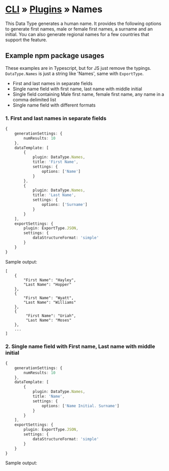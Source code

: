 # [CLI](../../../../../cli/README.md) &raquo; [Plugins](../../../../../cli/PLUGINS.md) &raquo; Names

This Data Type generates a human name. It provides the following options to generate first names, male or female first
names, a surname and an initial. You can also generate regional names for a few countries that support the feature.

## Example npm package usages

These examples are in Typescript, but for JS just remove the typings. `DataType.Names` is just a string like 'Names', same with `ExportType`.

- First and last names in separate fields
- Single name field with first name, last name with middle initial
- Single field containing Male first name, female first name, any name in a comma delimited list
- Single name field with different formats


### 1. First and last names in separate fields

```typescript
{
    generationSettings: {
        numResults: 10
    },
    dataTemplate: [
        {
            plugin: DataType.Names,
            title: 'First Name',
            settings: {
                options: ['Name']
            }
        },
        {
            plugin: DataType.Names,
            title: 'Last Name',
            settings: {
                options: ['Surname']
            }
        }
    ],
    exportSettings: {
        plugin: ExportType.JSON,
        settings: {
            dataStructureFormat: 'simple'
        }
    }
}
```

Sample output:

```
[
    {
        "First Name": "Hayley",
        "Last Name": "Hopper"
    },
    {
        "First Name": "Wyatt",
        "Last Name": "Williams"
    },
    {
         "First Name": "Uriah",
         "Last Name": "Moses"
    },
    ...
]
```

### 2. Single name field with First name, Last name with middle initial

```typescript
{
    generationSettings: {
        numResults: 10
    },
    dataTemplate: [
        {
            plugin: DataType.Names,
            title: 'Name',
            settings: {
                options: ['Name Initial. Surname']
            }
        }
    ],
    exportSettings: {
        plugin: ExportType.JSON,
        settings: {
            dataStructureFormat: 'simple'
        }
    }
}
```

Sample output:

```

```
